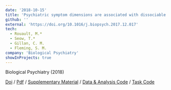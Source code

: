 ```yaml
---
date: '2018-10-15'
title: 'Psychiatric symptom dimensions are associated with dissociable shifts in metacognition but not task performance'
github: ''
external: 'https://doi.org/10.1016/j.biopsych.2017.12.017'
tech:
  - Rouault, M.*
  - Seow, T.*
  - Gillan, C. M.
  - Fleming, S. M.
company: 'Biological Psychiatry'
showInProjects: true
---
```


Biological Psychiatry (2018)

[Doi](https://doi.org/10.1016/j.biopsych.2017.12.017) / [Pdf](/files/2018-10-15-Psychiatric-symptom-dimensions-are-associated-with-dissociable-shifts-in-metacognition.pdf) / [Supplementary Material](/files/2018-10-15-Psychiatric-symptom-supplementary.pdf) / [Data & Analysis Code](https://github.com/metacoglab/RouaultSeowGillanFleming) / [Task Code](https://github.com/marionrouault/metacognition-task-online)
